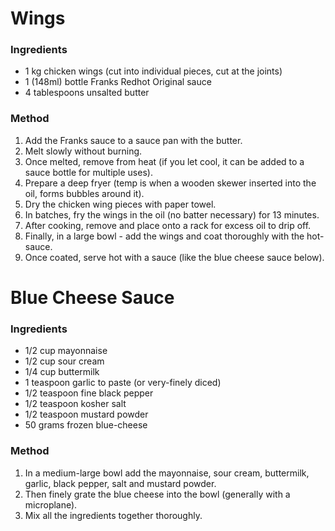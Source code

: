 # Wings

### Ingredients

* 1 kg chicken wings (cut into individual pieces, cut at the joints)
* 1 (148ml) bottle Franks Redhot Original sauce
* 4 tablespoons unsalted butter


### Method

1. Add the Franks sauce to a sauce pan with the butter.
1. Melt slowly without burning.
1. Once melted, remove from heat (if you let cool, it can be added to a sauce bottle for multiple uses).
1. Prepare a deep fryer (temp is when a wooden skewer inserted into the oil, forms bubbles around it).
1. Dry the chicken wing pieces with paper towel.
1. In batches, fry the wings in the oil (no batter necessary) for 13 minutes.
1. After cooking, remove and place onto a rack for excess oil to drip off.
1. Finally, in a large bowl - add the wings and coat thoroughly with the hot-sauce.
1. Once coated, serve hot with a sauce (like the blue cheese sauce below).



# Blue Cheese Sauce

### Ingredients

* 1/2 cup mayonnaise
* 1/2 cup sour cream
* 1/4 cup buttermilk
* 1 teaspoon garlic to paste (or very-finely diced)
* 1/2 teaspoon fine black pepper
* 1/2 teaspoon kosher salt
* 1/2 teaspoon mustard powder
* 50 grams frozen blue-cheese


### Method

1. In a medium-large bowl add the mayonnaise, sour cream, buttermilk, garlic, black pepper, salt and mustard powder.
1. Then finely grate the blue cheese into the bowl (generally with a microplane).
1. Mix all the ingredients together thoroughly.
